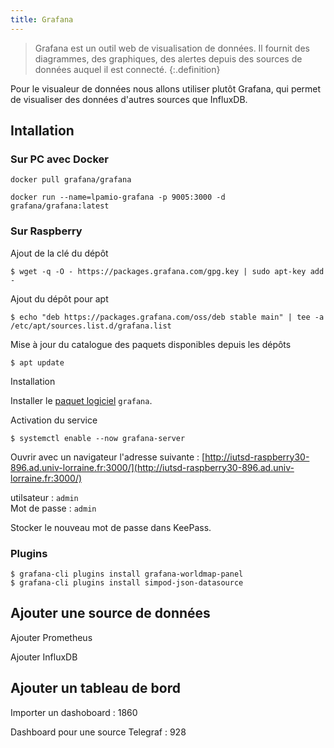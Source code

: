 ```yaml
---
title: Grafana
---
```


>Grafana est un outil web de visualisation de données. Il fournit des diagrammes, des graphiques, des alertes depuis des sources de données auquel il est connecté.
{:.definition}

Pour le visualeur de données nous allons utiliser plutôt Grafana, qui permet de visualiser des données d'autres sources que InfluxDB.

## Intallation

### Sur PC avec Docker

```>shell
docker pull grafana/grafana

docker run --name=lpamio-grafana -p 9005:3000 -d grafana/grafana:latest
```

### Sur Raspberry

Ajout de la clé du dépôt

```>shell
$ wget -q -O - https://packages.grafana.com/gpg.key | sudo apt-key add -
```

Ajout du dépôt pour apt

```>shell
$ echo "deb https://packages.grafana.com/oss/deb stable main" | tee -a /etc/apt/sources.list.d/grafana.list
```

Mise à jour du catalogue des paquets disponibles depuis les dépôts

```>shell
$ apt update
```

Installation

Installer le [paquet logiciel](/linux/paquet/) `grafana`.


Activation du service

```>shell
$ systemctl enable --now grafana-server
```

Ouvrir avec un navigateur l'adresse suivante :
[http://iutsd-raspberry30-896.ad.univ-lorraine.fr:3000/](http://iutsd-raspberry30-896.ad.univ-lorraine.fr:3000/)

utilsateur : `admin`\
Mot de passe : `admin`

Stocker le nouveau mot de passe dans KeePass.


### Plugins

```>shell
$ grafana-cli plugins install grafana-worldmap-panel
$ grafana-cli plugins install simpod-json-datasource
```

## Ajouter une source de données

Ajouter Prometheus

Ajouter InfluxDB

## Ajouter un tableau de bord

Importer un dashoboard : 1860

Dashboard pour une source Telegraf : 928
